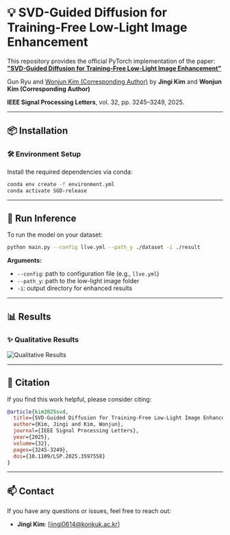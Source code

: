 # 💡 SVD-Guided Diffusion for Training-Free Low-Light Image Enhancement

This repository provides the official PyTorch implementation of the paper:  
**["SVD-Guided Diffusion for Training-Free Low-Light Image Enhancement"](https://ieeexplore.ieee.org/document/11122300?source=authoralert)**

Gun Ryu and [Wonjun Kim (Corresponding Author)](https://sites.google.com/view/dcvl)
by **Jingi Kim** and **Wonjun Kim (Corresponding Author)**  

**IEEE Signal Processing Letters**, vol. 32, pp. 3245–3249, 2025.

---

## 📦 Installation

### 🛠 Environment Setup

Install the required dependencies via conda:

```bash
conda env create -f environment.yml
conda activate SGD-release
```

---

## 🚀 Run Inference

To run the model on your dataset:

```bash
python main.py --config llve.yml --path_y ./dataset -i ./result
```

**Arguments:**
- `--config`: path to configuration file (e.g., `llve.yml`)
- `--path_y`: path to the low-light image folder
- `-i`: output directory for enhanced results

---

## 📊 Results

### ✨ Qualitative Results

![Qualitative Results](figures/Fig.svg)

---

## 📎 Citation

If you find this work helpful, please consider citing:

```bibtex
@article{kim2025svd,
  title={SVD-Guided Diffusion for Training-Free Low-Light Image Enhancement},
  author={Kim, Jingi and Kim, Wonjun},
  journal={IEEE Signal Processing Letters},
  year={2025},
  volume={32},
  pages={3245-3249},
  doi={10.1109/LSP.2025.3597558}
}
```

---

## 📫 Contact

If you have any questions or issues, feel free to reach out:

- **Jingi Kim**: [jingi0614@konkuk.ac.kr]  
